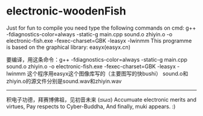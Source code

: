 # electronic-woodenFish
Just for fun
to compile you need type the following commands on cmd:
g++ -fdiagnostics-color=always -static-g main.cpp sound.o zhiyin.o -o electronic-fish.exe -fexec-charset=GBK -leasyx -lwinmm
This programme is based on the graphical library: easyx(easyx.cn)

要编译，用这条命令：g++ -fdiagnostics-color=always -static-g main.cpp sound.o zhiyin.o -o electronic-fish.exe -fexec-charset=GBK -leasyx -lwinmm
这个程序用easyx这个图像库写的（主要图写的快bushi）
sound.o和zhiyin.o的源文件分别是sound.wav和zhiyin.wav


----------------------------------------------------------------
积电子功德，拜赛博佛祖，见初音未来 (ಡωಡ)
Accumuate electronic merits and virtues,
Pay respects to Cyber-Buddha,
And finally, muki appears.  :)

